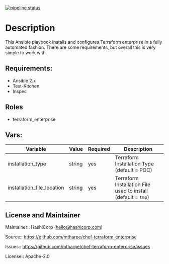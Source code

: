 [![pipeline status](https://gitlab.com/ansible-playbooks4/terraform_enterprise/badges/master/pipeline.svg)](https://gitlab.com/ansible-playbooks4/terraform_enterprise/-/commits/master)

#  Description

This Ansible playbook installs and configures Terraform enterprise in a fully automated fashion. There are some requirements, but overall this is very simple to work with.

## Requirements:

- Ansible 2.x
- Test-Kitchen
- Inspec

## Roles

- terraform_enterprise
  
## Vars:

|Variable|Value|Required|Description|
|---|---|---|---|
|installation_type|string|yes|Terraform Installation Type (default = POC)|
|installation_file_location|string|yes|Terraform Installation File used to install (default = `tmp`)|

## License and Maintainer

Maintainer:: HashiCorp (<hello@hashicorp.com>)

Source:: https://github.com/mtharpe/chef-terraform-enterprise

Issues:: https://github.com/mtharpe/chef-terraform-enterprise/issues

License:: Apache-2.0
